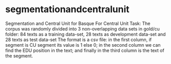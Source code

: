 # segmentationandcentralunit
Segmentation and Central Unit for Basque
For Central Unit Task:
The corpus was randomly divided into 3 non-overlapping data sets in gold/cu folder: 
84 texts as a training data-set, 28 texts as development data-set and 28 texts as test data-set 
The format is a csv file: in the first column, if segment is CU segment its value is 1 else 0; in the second column we can find the EDU position in the text; and finally in the third column is the text of the segment.

